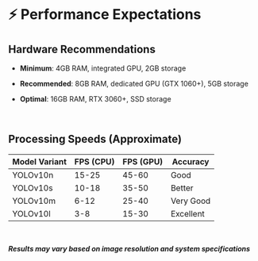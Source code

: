# ⚡ Performance Expectations

## Hardware Recommendations

- **Minimum**: 4GB RAM, integrated GPU, 2GB storage

- **Recommended**: 8GB RAM, dedicated GPU (GTX 1060+), 5GB storage

- **Optimal**: 16GB RAM, RTX 3060+, SSD storage

<br>

## Processing Speeds (Approximate)

| Model Variant | FPS (CPU) | FPS (GPU) | Accuracy  |
| ------------- | --------- | --------- | --------- |
| YOLOv10n      | 15-25     | 45-60     | Good      |
| YOLOv10s      | 10-18     | 35-50     | Better    |
| YOLOv10m      | 6-12      | 25-40     | Very Good |
| YOLOv10l      | 3-8       | 15-30     | Excellent |

<br>

**_Results may vary based on image resolution and system specifications_**
